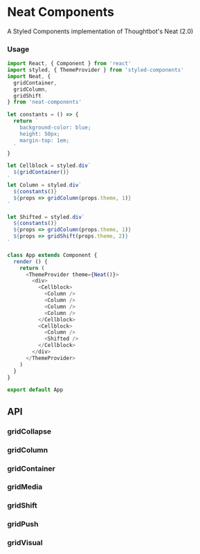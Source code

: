 # Neat Components

A Styled Components implementation of Thoughtbot's Neat (2.0)

### Usage

```javascript
import React, { Component } from 'react'
import styled, { ThemeProvider } from 'styled-components'
import Neat, {
  gridContainer,
  gridColumn,
  gridShift
} from 'neat-components'

let constants = () => {
  return `
    background-color: blue;
    height: 50px;
    margin-top: 1em;
  `
}

let Cellblock = styled.div`
  ${gridContainer()}
`
let Column = styled.div`
  ${constants()}
  ${props => gridColumn(props.theme, 1)}
`

let Shifted = styled.div`
  ${constants()}
  ${props => gridColumn(props.theme, 1)}
  ${props => gridShift(props.theme, 2)}
`

class App extends Component {
  render () {
    return (
      <ThemeProvider theme={Neat()}>
        <div>
          <Cellblock>
            <Column />
            <Column />
            <Column />
            <Column />
          </Cellblock>
          <Cellblock>
            <Column />
            <Shifted />
          </Cellblock>
        </div>
      </ThemeProvider>
    )
  }
}

export default App
```

## API
### gridCollapse
### gridColumn
### gridContainer
### gridMedia
### gridShift
### gridPush
### gridVisual